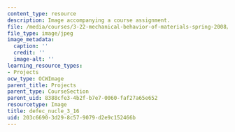 ```yaml
---
content_type: resource
description: Image accompanying a course assignment.
file: /media/courses/3-22-mechanical-behavior-of-materials-spring-2008/203c66903d298c579079d2e9c152466b_defec_nucle_3_16.jpg
file_type: image/jpeg
image_metadata:
  caption: ''
  credit: ''
  image-alt: ''
learning_resource_types:
- Projects
ocw_type: OCWImage
parent_title: Projects
parent_type: CourseSection
parent_uid: 8388cfe3-4b2f-b7e7-0060-faf27a65e652
resourcetype: Image
title: defec_nucle_3_16
uid: 203c6690-3d29-8c57-9079-d2e9c152466b
---
```

